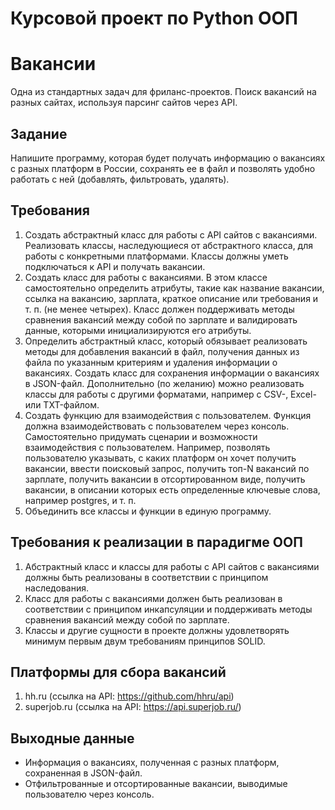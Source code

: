# Курсовой проект по Python ООП

# Вакансии

Одна из стандартных задач для фриланс-проектов. 
Поиск вакансий на разных сайтах, используя парсинг сайтов через API.

## Задание

Напишите программу, которая будет получать информацию о вакансиях с разных платформ в России,
сохранять ее в файл и позволять удобно работать с ней (добавлять, фильтровать, удалять).

## Требования

1. Создать абстрактный класс для работы с API сайтов с вакансиями. Реализовать классы, наследующиеся от абстрактного
   класса, для работы с конкретными платформами. Классы должны уметь подключаться к API и получать вакансии.
2. Создать класс для работы с вакансиями. В этом классе самостоятельно определить атрибуты, такие как название вакансии,
   ссылка на вакансию, зарплата, краткое описание или требования и т. п. (не менее четырех). Класс должен поддерживать
   методы сравнения вакансий между собой по зарплате и валидировать данные, которыми инициализируются его атрибуты.
3. Определить абстрактный класс, который обязывает реализовать методы для добавления вакансий в файл, получения данных
   из файла по указанным критериям и удаления информации о вакансиях. Создать класс для сохранения информации о
   вакансиях в JSON-файл. Дополнительно (по желанию) можно реализовать классы для работы с другими форматами, например с
   CSV-, Excel- или TXT-файлом.
4. Создать функцию для взаимодействия с пользователем. Функция должна взаимодействовать с пользователем через консоль.
   Самостоятельно придумать сценарии и возможности взаимодействия с пользователем. Например, позволять пользователю
   указывать, с каких платформ он хочет получить вакансии, ввести поисковый запрос, получить топ-N вакансий по зарплате,
   получить вакансии в отсортированном виде, получить вакансии, в описании которых есть определенные ключевые слова,
   например postgres, и т. п.
5. Объединить все классы и функции в единую программу.

## Требования к реализации в парадигме ООП

1. Абстрактный класс и классы для работы с API сайтов с вакансиями должны быть реализованы в соответствии с принципом
   наследования.
2. Класс для работы с вакансиями должен быть реализован в соответствии с принципом инкапсуляции и поддерживать методы
   сравнения вакансий между собой по зарплате.
3. Классы и другие сущности в проекте должны удовлетворять минимум первым двум требованиям принципов SOLID.

## Платформы для сбора вакансий

1. hh.ru (ссылка на API: https://github.com/hhru/api)
2. superjob.ru (ссылка на API: https://api.superjob.ru/)

## Выходные данные

- Информация о вакансиях, полученная с разных платформ, сохраненная в JSON-файл.
- Отфильтрованные и отсортированные вакансии, выводимые пользователю через консоль.

